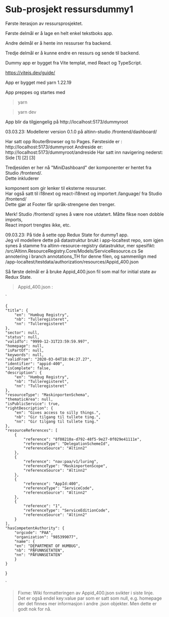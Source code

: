 # Sub-prosjekt ressursdummy1
Første iterasjon av ressursprosjektet.

Første delmål er å lage en helt enkel tekstboks app.

Andre delmål er å hente inn ressurser fra backend.

Tredje delmål er å kunne endre en ressurs og sende til backend.

Dummy app er bygget fra Vite templat, med React og TypeScript.

https://vitejs.dev/guide/

App er bygget med yarn 1.22.19

App preppes og startes med
> yarn

> yarn dev

App blir da tilgjengelig på http://localhost:5173/dummyroot

03.03.23: Modellerer version 0.1.0 på altinn-studio /frontend/dashboard/

Har satt opp RouterBrowser og to Pages. 
Førsteside er : http://localhost:5173/dummyroot
Andreside er: http://localhost:5173/dummyroot/andreside
Har satt inn navigering nederst: Side [1] [2] [3]

Tredjesiden er her nå "MiniDashboard" der komponenter er hentet fra Studio /frontend/.<br>
Dette inkluderer <Footer> komponent som gir lenker til eksterne ressurser.<br>
Har også satt til i18next og react-i18next og importert /language/ fra Studio /frontend/<br>
Dette gjør at Footer får språk-strengene den trenger.

Merk! Studio /frontend/ synes å være noe utdatert. Måtte fikse noen dobble imports, <br> 
React import trengtes ikke, etc.<br>

09.03.23: På tide å sette opp Redux State for dummy1 app.<br>
Jeg vil modellere dette på datastruktur brukt i app-localtest repo, 
som igjen synes å stamme fra altinn-resource-registry datastruktur, mer spesifikt:
/src/Altinn.ResourceRegistry.Core/Models/ServiceResource.cs
Se annotering i branch annotations_TH for denne filen, og sammenlign med
/app-localtest/testdata/authorization/resources/Appid_400.json

Så første delmål er å bruke Appid_400.json fil som mal for initial state
av Redux State.

  > Appid_400.json : 
  
  `
	
	{
	"title": {
		"en": "Humbug Registry",
		"nb": "Tulleregisteret",
		"nn": "Tulleregisteret"
	},
	"sector": null,
	"status": null,
	"validTo": "9999-12-31T23:59:59.997",
	"homepage": null,
	"isPartOf": null,
	"keywords": null,
	"validFrom": "2020-03-04T18:04:27.27",
	"identifier": "appid-400",
	"isComplete": false,
	"description": {
		"en": "Humbug Registry",
		"nb": "Tulleregisteret",
		"nn": "Tulleregisteret"
	},
	"resourceType": "MaskinportenSchema",
	"thematicArea": null,
	"isPublicService": true,
	"rightDescription": {
		"en": "Gives access to silly things.",
		"nb": "Gir tilgang til tullete ting.",
		"nn": "Gir tilgang til tullete ting."
	},
	"resourceReferences": [
		{
			"reference": "8f08210a-d792-48f5-9e27-0f029e41111e",
			"referenceType": "DelegationSchemeId",
			"referenceSource": "Altinn2"
		},
		{
			"reference": "nav:paa/v1/luring",
			"referenceType": "MaskinportenScope",
			"referenceSource": "Altinn2"
		},
		{
			"reference": "AppId:400",
			"referenceType": "ServiceCode",
			"referenceSource": "Altinn2"
		},
		{
			"reference": "1",
			"referenceType": "ServiceEditionCode",
			"referenceSource": "Altinn2"
		}
	],
	"hasCompetentAuthority": {
		"orgcode": "PAA",
		"organization": "985399077",
		"name": {
		"en": "DEPARTMENT OF HUMBUG",
		"nb": "PÅFUNNSETATEN",
		"nn": "PÅFUNNSETATEN"
		}
	}
}

`

> Fixme: Wiki formatteringen av Appid_400.json svikter i siste linje.<br>
> Det er også endel key:value par som er satt som null, e.g. homepage <br>
> der det finnes mer informasjon i andre .json objekter. Men dette er godt nok for nå.



